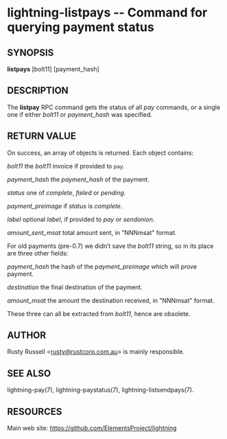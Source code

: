 lightning-listpays -- Command for querying payment status
=========================================================

SYNOPSIS
--------

**listpays** \[bolt11\] \[payment_hash\]

DESCRIPTION
-----------

The **listpay** RPC command gets the status of all *pay* commands, or a
single one if either *bolt11* or *payment_hash* was specified.

RETURN VALUE
------------

On success, an array of objects is returned. Each object contains:

 *bolt11*
the *bolt11* invoice if provided to `pay`.

 *payment_hash*
the *payment_hash* of the payment.

 *status*
one of *complete*, *failed* or *pending*.

 *payment\_preimage*
if *status* is *complete*.

 *label*
optional *label*, if provided to *pay* or *sendonion*.

 *amount\_sent\_msat*
total amount sent, in "NNNmsat" format.

For old payments (pre-0.7) we didn’t save the *bolt11* string, so in its
place are three other fields:

 *payment\_hash*
the hash of the *payment\_preimage* which will prove payment.

 *destination*
the final destination of the payment.

 *amount\_msat*
the amount the destination received, in "NNNmsat" format.

These three can all be extracted from *bolt11*, hence are obsolete.

AUTHOR
------

Rusty Russell <<rusty@rustcorp.com.au>> is mainly responsible.

SEE ALSO
--------

lightning-pay(7), lightning-paystatus(7), lightning-listsendpays(7).

RESOURCES
---------

Main web site: <https://github.com/ElementsProject/lightning>

